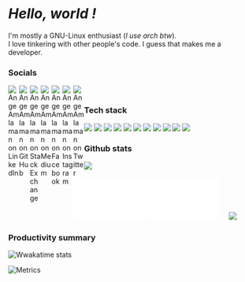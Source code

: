 # *Hello, world !*

I'm mostly a GNU-Linux enthusiast (*I use arch btw*). <br>I love tinkering with other people's code. I guess that makes me a developer.
<br>

### Socials
<a href="https://www.linkedin.com/in/ange-kevin-amlaman-09813b244">
  <img align="left" alt="Ange Amlaman on LinkedIn" width="22px" src="https://www.vectorlogo.zone/logos/linkedin/linkedin-tile.svg" />
</a>
<a href="https://github.com/charveey/">
  <img align="left" alt="Ange Amlaman on GitHub" width="22px" src="https://www.vectorlogo.zone/logos/github/github-tile.svg" />
</a>
<a href="https://stackexchange.com/users/14127635/ange-kevin-amlaman?tab=accounts">
  <img align="left" alt="Ange Amlaman on Stack Exchange" width="22px" src="https://www.vectorlogo.zone/logos/stackexchange/stackexchange-icon.svg" />
</a>
<a href="https://medium.com/@positronic_brain">
  <img align="left" alt="Ange Amlaman on Medium" width="22px" src="https://www.vectorlogo.zone/logos/medium/medium-tile.svg" />
</a>
<a href="https://www.facebook.com/charveey">
  <img align="left" alt="Ange Amlaman on Facebook" width="22px" src="https://www.vectorlogo.zone/logos/facebook/facebook-tile.svg" />
</a>
<a href="https://www.instagram.com/im_kveen/">
  <img align="left" alt="Ange Amlaman on Instagram" width="22px" src="https://www.vectorlogo.zone/logos/instagram/instagram-tile.svg" />
</a>
<a href="https://twitter.com/im_kveen">
  <img align="left" alt="Ange Amlaman on Twitter" width="22px" src="https://www.vectorlogo.zone/logos/twitter/twitter-tile.svg" />
</a>
<br>

### Tech stack
<code><img height="20" src="https://cdn.worldvectorlogo.com/logos/visual-studio-code-1.svg"></code>
<code><img height="20" src="https://www.vectorlogo.zone/logos/inkscape/inkscape-icon.svg"></code>
<code><img height="20" src="https://upload.wikimedia.org/wikipedia/commons/6/60/Obsidian_software_logo.svg"></code>
<code><img height="20" src="https://www.vectorlogo.zone/logos/linux/linux-icon.svg"></code>
<code><img height="20" src="https://www.vectorlogo.zone/logos/git-scm/git-scm-icon.svg"></code>
<code><img height="20" src="https://www.vectorlogo.zone/logos/raspberrypi/raspberrypi-icon.svg"></code>
<code><img height="25" src="https://education.ti.com/-/media/ti/education/images/activities/ti-codes/21172_ticodes_platformlanding_basiccircle.png"></code>
<code><img height="20" src="https://www.vectorlogo.zone/logos/netlify/netlify-icon.svg"></code>
<code><img height="20" src="https://www.vectorlogo.zone/logos/gnu_bash/gnu_bash-official.svg"></code>
<code><img height="25" src="https://www.vectorlogo.zone/logos/jekyllrb/jekyllrb-ar21.svg"></code>
<code><img height="20" src="https://www.vectorlogo.zone/logos/python/python-official.svg"></code>
<br>

### Github stats
![](https://komarev.com/ghpvc/?username=charveey&color=lightgrey&style=for-the-badge&label=Visitors)<br>
<div class='container'>
<img style="height: auto; width: 29%;" class="img" src="https://raw.githubusercontent.com/charveey/profile-readme-stats/master/generated/overview.svg#gh-light-mode-only" />
<img style="height: auto; width: 29%;" class="img" src="https://raw.githubusercontent.com/charveey/profile-readme-stats/master/generated/overview.svg#gh-dark-mode-only" />
&nbsp;
&nbsp;
<img style="height: auto; width: 30%;" class="img" src="https://github-readme-stats.vercel.app/api/top-langs/?username=charveey&hide_title=false&hide_border=true&bg_color=00000000&include_all_commits=true&count_private=true&layout=compact&card_width=370&langs_count=6" /></div>
</div>

### Productivity summary
![Wwakatime stats](https://github-readme-stats.vercel.app/api/wakatime?username=charveey&hide_title=true&hide_border=true&langs_count=5&bg_color=00000000&text_color=777&v=2)<br>

![Metrics](https://metrics.lecoq.io/charveey?template=classic&base.activity=0&base.community=0&base.metadata=0&achievements=1&lines=1&introduction=1&habits=1&languages=1&wakatime=1&base=header%2C%20activity%2C%20community%2C%20repositories%2C%20metadata&base.indepth=false&base.hireable=false&base.skip=false&languages=false&languages.limit=8&languages.threshold=0%25&languages.other=false&languages.colors=github&languages.sections=most-used&languages.indepth=false&languages.analysis.timeout=15&languages.analysis.timeout.repositories=7.5&languages.categories=markup%2C%20programming&languages.recent.categories=markup%2C%20programming&languages.recent.load=300&languages.recent.days=14&lines=false&lines.sections=base&lines.repositories.limit=4&lines.history.limit=1&habits=false&habits.from=200&habits.days=14&habits.facts=true&habits.charts=false&habits.charts.type=chartist&habits.trim=false&habits.languages.limit=8&habits.languages.threshold=0%25&achievements=false&achievements.threshold=C&achievements.secrets=true&achievements.display=compact&achievements.limit=0&introduction=false&introduction.title=true&wakatime=false&wakatime.url=https%3A%2F%2Fwakatime.com&wakatime.user=charveey&wakatime.sections=time%2C%20projects%2C%20projects-graphs%2C%20languages%2C%20languages-graphs%2C%20editors%2C%20os&wakatime.days=7&wakatime.limit=5&wakatime.languages.other=false&wakatime.repositories.visibility=all&config.timezone=Africa%2FAbidjan)

